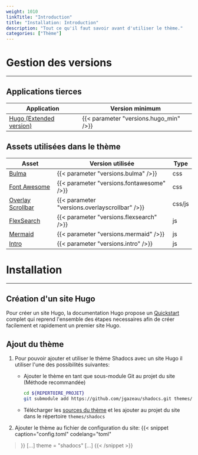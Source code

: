 ```yaml
---
weight: 1010
linkTitle: "Introduction"
title: "Installation: Introduction"
description: "Tout ce qu'il faut savoir avant d'utiliser le thème."
categories: ["Thème"]
---
```


# Gestion des versions
---

## Applications tierces

| Application | Version minimum |
| ----------- | --------------- |
| [Hugo (Extended version)](https://gohugo.io/) | {{< parameter "versions.hugo_min" />}} |

## Assets utilisées dans le thème

| Asset | Version utilisée | Type |
| ----- | ---------------- | ---- |
| [Bulma](https://bulma.io/) | {{< parameter "versions.bulma" />}} | css |
| [Font Awesome](https://fontawesome.com/) | {{< parameter "versions.fontawesome" />}} | css |
| [Overlay Scrollbar](https://kingsora.github.io/OverlayScrollbars/#!overview) | {{< parameter "versions.overlayscrollbar" />}} | css/js |
| [FlexSearch](https://github.com/nextapps-de/flexsearch) | {{< parameter "versions.flexsearch" />}} | js |
| [Mermaid](https://mermaid-js.github.io/mermaid/) | {{< parameter "versions.mermaid" />}} | js |
| [Intro](https://introjs.com/docs/) | {{< parameter "versions.intro" />}} | js |

# Installation
---

## Création d'un site Hugo

Pour créer un site Hugo, la documentation Hugo propose un [Quickstart](https://gohugo.io/getting-started/quick-start/) complet qui reprend l'ensemble des étapes necessaires afin de créer facilement et rapidement un premier site Hugo.

## Ajout du thème

1. Pour pouvoir ajouter et utiliser le thème Shadocs avec un site Hugo il utiliser l'une des possibilités suivantes:
    * Ajouter le thème en tant que sous-module Git au projet du site (Méthode recommandée)
        ```Bash
        cd ${REPERTOIRE_PROJET}
        git submodule add https://github.com/jgazeau/shadocs.git themes/shadocs
        ```
    * Télécharger les [sources du thème](https://github.com/jgazeau/shadocs/releases) et les ajouter au projet du site dans le répertoire `themes/shadocs`

2. Ajouter le thème au fichier de configuration du site:
{{< snippet
    caption="config.toml"
    codelang="toml"
>}}
[...]
theme = "shadocs"
[...]
{{< /snippet >}}
